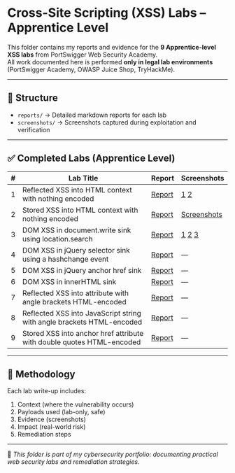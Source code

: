 # Cross-Site Scripting (XSS) Labs – Apprentice Level

This folder contains my reports and evidence for the **9 Apprentice-level XSS labs** from PortSwigger Web Security Academy.  
All work documented here is performed **only in legal lab environments** (PortSwigger Academy, OWASP Juice Shop, TryHackMe).

---

## 📂 Structure
- `reports/` → Detailed markdown reports for each lab  
- `screenshots/` → Screenshots captured during exploitation and verification  

---

## ✅ Completed Labs (Apprentice Level)

| # | Lab Title | Report | Screenshots |
|---|-----------|--------|-------------|
| 1 | Reflected XSS into HTML context with nothing encoded | [Report](reports/Reflected-XSS.md) | [1](screenshots/Reflected-XSS-1.png) [2](screenshots/Reflected-XSS-2.png) |
| 2 | Stored XSS into HTML context with nothing encoded | [Report](reports/Stored-XSS.md) | [Screenshots](screenshots/Stored-XSS-1.png) |
| 3 | DOM XSS in document.write sink using location.search | [Report](reports/DOM-XSS.md) | [1](screenshots/DOM-XSS-1.png) [2](screenshots/DOM-XSS-2.png) [3](screenshots/DOM-XSS-3.png) |
| 4 | DOM XSS in jQuery selector sink using a hashchange event | [Report](reports/DOM-XSS-jquery-hashchange.md) | — |
| 5 | DOM XSS in jQuery anchor href sink | [Report](reports/DOM-XSS-jquery.md) | — |
| 6 | DOM XSS in innerHTML sink | [Report](reports/DOM-XSS-innerHTML.md) | — |
| 7 | Reflected XSS into attribute with angle brackets HTML-encoded | [Report](reports/Reflected-XSS-Attribute.md) | — |
| 8 | Reflected XSS into JavaScript string with angle brackets HTML-encoded | [Report](reports/Reflected-XSS-JS-String.md) | — |
| 9 | Stored XSS into anchor href attribute with double quotes HTML-encoded | [Report](reports/Stored-XSS-href.md) | — |

---

## 🔎 Methodology
Each lab write-up includes:
1. Context (where the vulnerability occurs)  
2. Payloads used (lab-only, safe)  
3. Evidence (screenshots)  
4. Impact (real-world risk)  
5. Remediation steps  

---

📌 *This folder is part of my cybersecurity portfolio: documenting practical web security labs and remediation strategies.*
